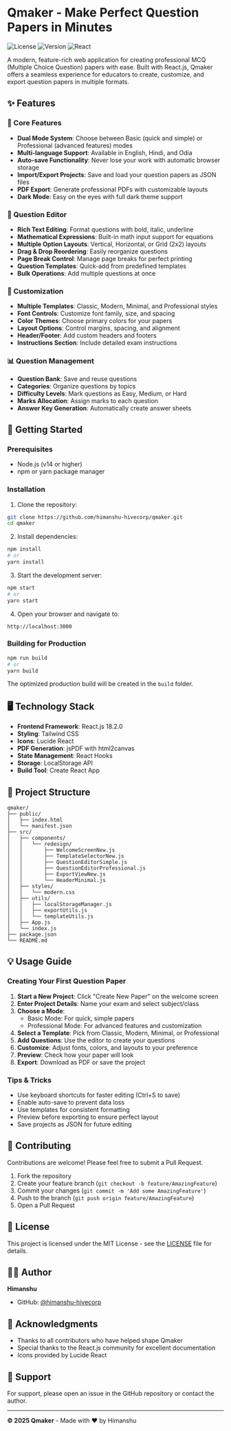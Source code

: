 # Qmaker - Make Perfect Question Papers in Minutes

![License](https://img.shields.io/badge/license-MIT-blue.svg)
![Version](https://img.shields.io/badge/version-2.0-green.svg)
![React](https://img.shields.io/badge/React-18.2.0-61dafb.svg)

A modern, feature-rich web application for creating professional MCQ (Multiple Choice Question) papers with ease. Built with React.js, Qmaker offers a seamless experience for educators to create, customize, and export question papers in multiple formats.

## ✨ Features

### 🎯 Core Features
- **Dual Mode System**: Choose between Basic (quick and simple) or Professional (advanced features) modes
- **Multi-language Support**: Available in English, Hindi, and Odia
- **Auto-save Functionality**: Never lose your work with automatic browser storage
- **Import/Export Projects**: Save and load your question papers as JSON files
- **PDF Export**: Generate professional PDFs with customizable layouts
- **Dark Mode**: Easy on the eyes with full dark theme support

### 📝 Question Editor
- **Rich Text Editing**: Format questions with bold, italic, underline
- **Mathematical Expressions**: Built-in math input support for equations
- **Multiple Option Layouts**: Vertical, Horizontal, or Grid (2x2) layouts
- **Drag & Drop Reordering**: Easily reorganize questions
- **Page Break Control**: Manage page breaks for perfect printing
- **Question Templates**: Quick-add from predefined templates
- **Bulk Operations**: Add multiple questions at once

### 🎨 Customization
- **Multiple Templates**: Classic, Modern, Minimal, and Professional styles
- **Font Controls**: Customize font family, size, and spacing
- **Color Themes**: Choose primary colors for your papers
- **Layout Options**: Control margins, spacing, and alignment
- **Header/Footer**: Add custom headers and footers
- **Instructions Section**: Include detailed exam instructions

### 📊 Question Management
- **Question Bank**: Save and reuse questions
- **Categories**: Organize questions by topics
- **Difficulty Levels**: Mark questions as Easy, Medium, or Hard
- **Marks Allocation**: Assign marks to each question
- **Answer Key Generation**: Automatically create answer sheets

## 🚀 Getting Started

### Prerequisites
- Node.js (v14 or higher)
- npm or yarn package manager

### Installation

1. Clone the repository:
```bash
git clone https://github.com/himanshu-hivecorp/qmaker.git
cd qmaker
```

2. Install dependencies:
```bash
npm install
# or
yarn install
```

3. Start the development server:
```bash
npm start
# or
yarn start
```

4. Open your browser and navigate to:
```
http://localhost:3000
```

### Building for Production

```bash
npm run build
# or
yarn build
```

The optimized production build will be created in the `build` folder.

## 🖥️ Technology Stack

- **Frontend Framework**: React.js 18.2.0
- **Styling**: Tailwind CSS
- **Icons**: Lucide React
- **PDF Generation**: jsPDF with html2canvas
- **State Management**: React Hooks
- **Storage**: LocalStorage API
- **Build Tool**: Create React App

## 📁 Project Structure

```
qmaker/
├── public/
│   ├── index.html
│   └── manifest.json
├── src/
│   ├── components/
│   │   └── redesign/
│   │       ├── WelcomeScreenNew.js
│   │       ├── TemplateSelectorNew.js
│   │       ├── QuestionEditorSimple.js
│   │       ├── QuestionEditorProfessional.js
│   │       ├── ExportViewNew.js
│   │       └── HeaderMinimal.js
│   ├── styles/
│   │   └── modern.css
│   ├── utils/
│   │   ├── localStorageManager.js
│   │   ├── exportUtils.js
│   │   └── templateUtils.js
│   ├── App.js
│   └── index.js
├── package.json
└── README.md
```

## 💡 Usage Guide

### Creating Your First Question Paper

1. **Start a New Project**: Click "Create New Paper" on the welcome screen
2. **Enter Project Details**: Name your exam and select subject/class
3. **Choose a Mode**: 
   - Basic Mode: For quick, simple papers
   - Professional Mode: For advanced features and customization
4. **Select a Template**: Pick from Classic, Modern, Minimal, or Professional
5. **Add Questions**: Use the editor to create your questions
6. **Customize**: Adjust fonts, colors, and layouts to your preference
7. **Preview**: Check how your paper will look
8. **Export**: Download as PDF or save the project

### Tips & Tricks

- Use keyboard shortcuts for faster editing (Ctrl+S to save)
- Enable auto-save to prevent data loss
- Use templates for consistent formatting
- Preview before exporting to ensure perfect layout
- Save projects as JSON for future editing

## 🤝 Contributing

Contributions are welcome! Please feel free to submit a Pull Request.

1. Fork the repository
2. Create your feature branch (`git checkout -b feature/AmazingFeature`)
3. Commit your changes (`git commit -m 'Add some AmazingFeature'`)
4. Push to the branch (`git push origin feature/AmazingFeature`)
5. Open a Pull Request

## 📝 License

This project is licensed under the MIT License - see the [LICENSE](LICENSE) file for details.

## 👨‍💻 Author

**Himanshu**
- GitHub: [@himanshu-hivecorp](https://github.com/himanshu-hivecorp)

## 🙏 Acknowledgments

- Thanks to all contributors who have helped shape Qmaker
- Special thanks to the React.js community for excellent documentation
- Icons provided by Lucide React

## 📧 Support

For support, please open an issue in the GitHub repository or contact the author.

---

**© 2025 Qmaker** - Made with ❤️ by Himanshu
